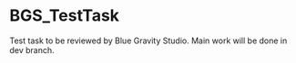 # BGS_TestTask
Test task to be reviewed by Blue Gravity Studio. Main work will be done in dev branch.
